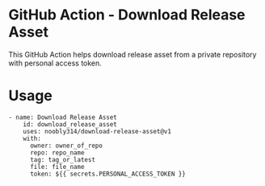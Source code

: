 # GitHub Action - Download Release Asset

This GitHub Action helps download release asset from a private repository with personal access token.

# Usage

```
- name: Download Release Asset
    id: download_release_asset
    uses: noobly314/download-release-asset@v1
    with:
      owner: owner_of_repo
      repo: repo_name
      tag: tag_or_latest
      file: file_name
      token: ${{ secrets.PERSONAL_ACCESS_TOKEN }}
```
